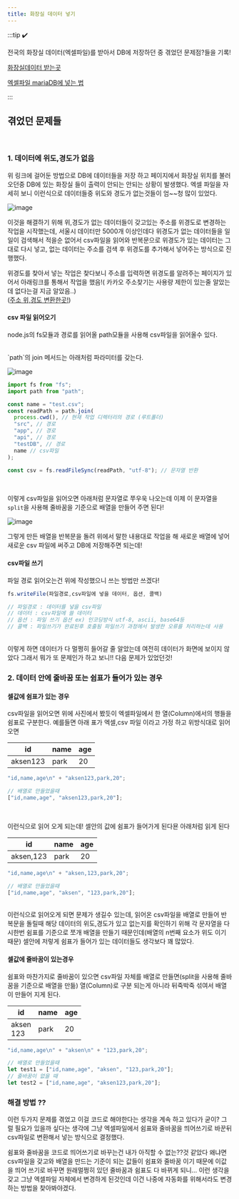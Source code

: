 ```yaml
---
title: 화장실 데이터 넣기
---
```


:::tip ✔️

전국의 화장실 데이터(엑셀파일)를 받아서 DB에 저장하던 중 겪었던 문제점?들을 기록!

[화장실데이터 받는곳](https://www.localdata.go.kr/lif/lifeCtacDataView.do)

[엑셀파일 mariaDB에 넣는 법](/docs/MariaDB/3.md)

:::

## 겪었던 문제들

<br />

### 1. 데이터에 위도,경도가 없음

위 링크에 걸어둔 방법으로 DB에 데이터들을 저장 하고 페이지에서 화장실 위치를 불러오던중 DB에 있는 화장실 들이 출력이 안되는 안되는 상황이 발생했다.
엑셀 파일을 자세히 보니 이런식으로 데이터들중 위도와 경도가 없는것들이 엄~~청 많이 있었다.

![image](https://github.com/user-attachments/assets/94462268-3430-4835-b699-190b0c4ed044)

이것을 해결하기 위해 위,경도가 없는 데이터들이 갖고있는 주소를 위경도로 변경하는 작업을 시작했는데, 서울시 데이터만 5000개 이상인데다 위경도가 없는 데이터들을 일일이 검색해서 적을순 없어서
csv파일을 읽어와 반복문으로 위경도가 있는 데이터는 그대로 다시 넣고, 없는 데이터는 주소를 검색 후 위경도를 추가해서 넣어주는 방식으로 진행했다.

위경도를 찾아서 넣는 작업은 찾다보니 주소를 입력하면 위경도를 알려주는 페이지가 있어서 아래링크를 통해서 작업을 했음!( 카카오 주소찾기는 사용량 제한이 있는줄 알았는데 없다는걸 지금 알았음..)  
([주소 위,경도 변환한곳!](https://deveapp.com/map.php))

#### csv 파일 읽어오기

node.js의 fs모듈과 경로를 읽어올 path모듈을 사용해 csv파일을 읽어올수 있다.

<br />
`path`의 join 메서드는 아래처럼 파라미터를 갖는다.

![image](https://github.com/user-attachments/assets/89ae41e6-d13b-4b6d-80d2-02a9fd9011b3)

```ts
import fs from "fs";
import path from "path";

const name = "test.csv";
const readPath = path.join(
  process.cwd(), // 현재 작업 디렉터리의 경로 (루트폴더)
  "src", // 경로
  "app", // 경로
  "api", // 경로
  "testDB", // 경로
  name // csv파일
);

const csv = fs.readFileSync(readPath, "utf-8"); // 문자열 반환
```

<br />

이렇게 csv파일을 읽어오면 아래처럼 문자열로 쭈우욱 나오는데 이제 이 문자열을 `split`을 사용해 줄바꿈을 기준으로 배열을 만들어 주면 된다!

![image](https://github.com/user-attachments/assets/2b02bd82-4758-4005-beca-775657d65f84)

그렇게 만든 배열을 반복문을 돌려 위에서 말한 내용대로 작업을 해 새로운 배열에 넣어 새로운 csv 파일에 써주고 DB에 저장해주면 되는데!

#### csv파일 쓰기

파일 경로 읽어오는건 위에 작성했으니 쓰는 방법만 쓰겠다!
<br />

```ts
fs.writeFile(파일경로,csv파일에 넣을 데이터, 옵션, 콜백)

// 파일경로 : 데이터를 넣을 csv파일
// 데이터 : csv파일에 쓸 데이터
// 옵션 : 파일 쓰기 옵션 ex) 인코딩방식 utf-8, ascii, base64등
// 콜백 : 파일쓰기가 완료된후 호출됨 파일쓰기 과정에서 발생한 오류를 처리하는데 사용
```

<br />
이렇게 하면 데이터가 다 멀쩡히 들어갈 줄 알았는데 여전히 데이터가 화면에 보이지 않았다 그래서 뭐가 또 문제인가 하고 보니!! 다음 문제가 있었던것!

<br />

### 2. 데이터 안에 줄바꿈 또는 쉼표가 들어가 있는 경우

#### 셀값에 쉼표가 있는 경우

csv파일을 읽어오면 위에 사진에서 봤듯이 엑셀파일에서 한 열(Column)에서의 행들을 쉼표로 구분한다. 예를들면 아래 표가 엑셀,csv 파일 이라고 가정 하고 위방식대로 읽어오면

| id       | name | age |
| -------- | ---- | --- |
| aksen123 | park | 20  |

```js
"id,name,age\n" + "aksen123,park,20";

// 배열로 만들었을때
["id,name,age", "aksen123,park,20"];
```

<br />

이런식으로 읽어 오게 되는데! 셀안의 값에 쉼표가 들어가게 된다묜 아래처럼 읽게 된다

| id        | name | age |
| --------- | ---- | --- |
| aksen,123 | park | 20  |

```js
"id,name,age\n" + "aksen,123,park,20";

// 배열로 만들었을때
["id,name,age", "aksen", "123,park,20"];
```

<br />
이런식으로 읽어오게 되면 문제가 생길수 있는데, 읽어온 csv파일을 배열로 만들어 반복문을 돌릴때 해당 데이터의 위도,경도가 있고 없는지를 확인하기 위해 각 문자열을 다시한번 쉼표를 기준으로 쪼개 배열을 만들기 때문인데(배열의 n번째 요소가 위도 이기 때문) 셀안에 저렇게 쉼표가 들어가 있는 데이터들도 생각보다 꽤 많았다.

#### 셀값에 줄바꿈이 있는경우

쉼표와 마찬가지로 줄바꿈이 있으면 csv파일 자체를 배열로 만들면(split을 사용해 줄바꿈을 기준으로 배열을 만듦) 열(Column)로 구분 되는게 아니라 뒤죽박죽 섞여서 배열이 만들어 지게 된다.

| id              | name | age |
| --------------- | ---- | --- |
| aksen <br />123 | park | 20  |

```js
"id,name,age\n" + "aksen\n" + "123,park,20";

// 배열로 만들었을때
let test1 = ["id,name,age", "aksen", "123,park,20"];
// 줄바꿈이 없을 때
let test2 = ["id,name,age", "aksen123,park,20"];
```

### 해결 방법 ??

이런 두가지 문제를 겪었고 이걸 코드로 해야한다는 생각을 계속 하고 있다가 굳이? 그럴 필요가 있을까 싶다는 생각에 그냥 엑셀파일에서 쉼표와 줄바꿈을 띄어쓰기로 바꾼뒤 csv파일로 변환해서 넣는 방식으로 결정했다.

쉼표와 줄바꿈을 코드로 띄어쓰기로 바꾸는건 내가 아직할 수 없는??것 같았다 왜냐면 csv파일을 갖고와 배열을 만드는 기준이 되는 값들이 쉼표와 줄바꿈 이기 때문에 이값을 띄어 쓰기로 바꾸면 원래멀쩡히 있던 줄바꿈과 쉼표도 다 바뀌게 되니... 이런 생각을 갖고 그냥 엑셀파일 자체에서 변경하게 된것인데 이건 나중에 자동화를 위해서라도 변경하는 방법을 찾아봐야겠다.
